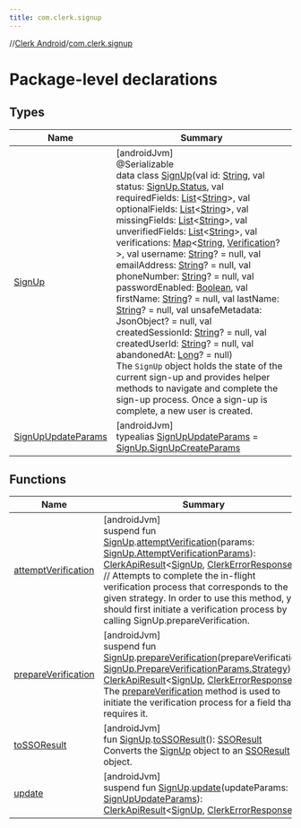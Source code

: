```yaml
---
title: com.clerk.signup
---
```

//[Clerk Android](../../index.html)/[com.clerk.signup](index.html)



# Package-level declarations



## Types


| Name | Summary |
|---|---|
| [SignUp](-sign-up/index.html) | [androidJvm]<br>@Serializable<br>data class [SignUp](-sign-up/index.html)(val id: [String](https://kotlinlang.org/api/latest/jvm/stdlib/kotlin-stdlib/kotlin/-string/index.html), val status: [SignUp.Status](-sign-up/-status/index.html), val requiredFields: [List](https://kotlinlang.org/api/latest/jvm/stdlib/kotlin-stdlib/kotlin.collections/-list/index.html)&lt;[String](https://kotlinlang.org/api/latest/jvm/stdlib/kotlin-stdlib/kotlin/-string/index.html)&gt;, val optionalFields: [List](https://kotlinlang.org/api/latest/jvm/stdlib/kotlin-stdlib/kotlin.collections/-list/index.html)&lt;[String](https://kotlinlang.org/api/latest/jvm/stdlib/kotlin-stdlib/kotlin/-string/index.html)&gt;, val missingFields: [List](https://kotlinlang.org/api/latest/jvm/stdlib/kotlin-stdlib/kotlin.collections/-list/index.html)&lt;[String](https://kotlinlang.org/api/latest/jvm/stdlib/kotlin-stdlib/kotlin/-string/index.html)&gt;, val unverifiedFields: [List](https://kotlinlang.org/api/latest/jvm/stdlib/kotlin-stdlib/kotlin.collections/-list/index.html)&lt;[String](https://kotlinlang.org/api/latest/jvm/stdlib/kotlin-stdlib/kotlin/-string/index.html)&gt;, val verifications: [Map](https://kotlinlang.org/api/latest/jvm/stdlib/kotlin-stdlib/kotlin.collections/-map/index.html)&lt;[String](https://kotlinlang.org/api/latest/jvm/stdlib/kotlin-stdlib/kotlin/-string/index.html), [Verification](../com.clerk.model.verification/-verification/index.html)?&gt;, val username: [String](https://kotlinlang.org/api/latest/jvm/stdlib/kotlin-stdlib/kotlin/-string/index.html)? = null, val emailAddress: [String](https://kotlinlang.org/api/latest/jvm/stdlib/kotlin-stdlib/kotlin/-string/index.html)? = null, val phoneNumber: [String](https://kotlinlang.org/api/latest/jvm/stdlib/kotlin-stdlib/kotlin/-string/index.html)? = null, val passwordEnabled: [Boolean](https://kotlinlang.org/api/latest/jvm/stdlib/kotlin-stdlib/kotlin/-boolean/index.html), val firstName: [String](https://kotlinlang.org/api/latest/jvm/stdlib/kotlin-stdlib/kotlin/-string/index.html)? = null, val lastName: [String](https://kotlinlang.org/api/latest/jvm/stdlib/kotlin-stdlib/kotlin/-string/index.html)? = null, val unsafeMetadata: JsonObject? = null, val createdSessionId: [String](https://kotlinlang.org/api/latest/jvm/stdlib/kotlin-stdlib/kotlin/-string/index.html)? = null, val createdUserId: [String](https://kotlinlang.org/api/latest/jvm/stdlib/kotlin-stdlib/kotlin/-string/index.html)? = null, val abandonedAt: [Long](https://kotlinlang.org/api/latest/jvm/stdlib/kotlin-stdlib/kotlin/-long/index.html)? = null)<br>The `SignUp` object holds the state of the current sign-up and provides helper methods to navigate and complete the sign-up process. Once a sign-up is complete, a new user is created. |
| [SignUpUpdateParams](-sign-up-update-params/index.html) | [androidJvm]<br>typealias [SignUpUpdateParams](-sign-up-update-params/index.html) = [SignUp.SignUpCreateParams](-sign-up/-sign-up-create-params/index.html) |


## Functions


| Name | Summary |
|---|---|
| [attemptVerification](attempt-verification.html) | [androidJvm]<br>suspend fun [SignUp](-sign-up/index.html).[attemptVerification](attempt-verification.html)(params: [SignUp.AttemptVerificationParams](-sign-up/-attempt-verification-params/index.html)): [ClerkApiResult](../com.clerk.network.serialization/-clerk-api-result/index.html)&lt;[SignUp](-sign-up/index.html), [ClerkErrorResponse](../com.clerk.model.error/-clerk-error-response/index.html)&gt;<br>// Attempts to complete the in-flight verification process that corresponds to the given strategy. In order to use this method, you should first initiate a verification process by calling SignUp.prepareVerification. |
| [prepareVerification](prepare-verification.html) | [androidJvm]<br>suspend fun [SignUp](-sign-up/index.html).[prepareVerification](prepare-verification.html)(prepareVerification: [SignUp.PrepareVerificationParams.Strategy](-sign-up/-prepare-verification-params/-strategy/index.html)): [ClerkApiResult](../com.clerk.network.serialization/-clerk-api-result/index.html)&lt;[SignUp](-sign-up/index.html), [ClerkErrorResponse](../com.clerk.model.error/-clerk-error-response/index.html)&gt;<br>The [prepareVerification](prepare-verification.html) method is used to initiate the verification process for a field that requires it. |
| [toSSOResult](to-s-s-o-result.html) | [androidJvm]<br>fun [SignUp](-sign-up/index.html).[toSSOResult](to-s-s-o-result.html)(): [SSOResult](../com.clerk.sso/-s-s-o-result/index.html)<br>Converts the [SignUp](-sign-up/index.html) object to an [SSOResult](../com.clerk.sso/-s-s-o-result/index.html) object. |
| [update](update.html) | [androidJvm]<br>suspend fun [SignUp](-sign-up/index.html).[update](update.html)(updateParams: [SignUpUpdateParams](-sign-up-update-params/index.html)): [ClerkApiResult](../com.clerk.network.serialization/-clerk-api-result/index.html)&lt;[SignUp](-sign-up/index.html), [ClerkErrorResponse](../com.clerk.model.error/-clerk-error-response/index.html)&gt; |

